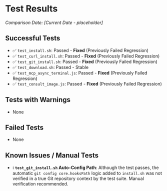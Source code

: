 # Test Results

*Comparison Date: [Current Date - placeholder]*

## Successful Tests
- ✅ `test_install.sh`: Passed - **Fixed** (Previously Failed Regression)
- ✅ `test_curl_install.sh`: Passed - **Fixed** (Previously Failed Regression)
- ✅ `test_git_install.sh`: Passed - **Fixed** (Previously Failed Regression)
- ✅ `test_download.sh`: Passed - Stable
- ✅ `test_mcp_async_terminal.js`: Passed - **Fixed** (Previously Failed Regression)
- ✅ `test_consult_image.js`: Passed - **Fixed** (Previously Failed Regression)

## Tests with Warnings
- None

## Failed Tests
- None

## Known Issues / Manual Tests
- ℹ️ **`test_git_install.sh` Auto-Config Path**: Although the test passes, the automatic `git config core.hooksPath` logic added to `install.sh` was not verified in a true Git repository context by the test suite. Manual verification recommended.